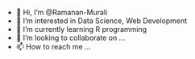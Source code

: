 - 👋 Hi, I’m @Ramanan-Murali
- 👀 I’m interested in Data Science, Web Development
- 🌱 I’m currently learning R programming
- 💞️ I’m looking to collaborate on ...
- 📫 How to reach me ...

<!---
Ramanan-Murali/Ramanan-Murali is a ✨ special ✨ repository because its `README.md` (this file) appears on your GitHub profile.
You can click the Preview link to take a look at your changes.
--->
